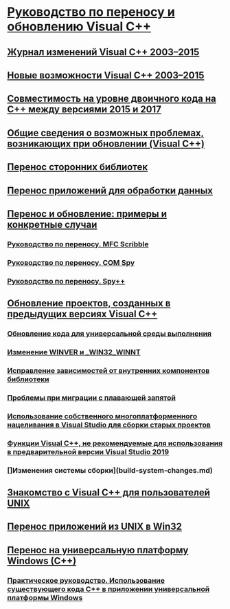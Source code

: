 # [Руководство по переносу и обновлению Visual C++](visual-cpp-porting-and-upgrading-guide.md)
## [Журнал изменений Visual C++ 2003–2015](visual-cpp-change-history-2003-2015.md)
## [Новые возможности Visual C++ 2003–2015](visual-cpp-what-s-new-2003-through-2015.md)
## [Совместимость на уровне двоичного кода на C++ между версиями 2015 и 2017](binary-compat-2015-2017.md)
## [Общие сведения о возможных проблемах, возникающих при обновлении (Visual C++)](overview-of-potential-upgrade-issues-visual-cpp.md)
## [Перенос сторонних библиотек](porting-third-party-libraries.md)
## [Перенос приложений для обработки данных](../data/data-access-programming-mfc-atl.md)
## [Перенос и обновление: примеры и конкретные случаи](porting-and-upgrading-examples-and-case-studies.md)
### [Руководство по переносу. MFC Scribble](porting-guide-mfc-scribble.md)
### [Руководство по переносу. COM Spy](porting-guide-com-spy.md)
### [Руководство по переносу. Spy++](porting-guide-spy-increment.md)
## [Обновление проектов, созданных в предыдущих версиях Visual C++](upgrading-projects-from-earlier-versions-of-visual-cpp.md)
### [Обновление кода для универсальной среды выполнения](upgrade-your-code-to-the-universal-crt.md)
### [Изменение WINVER и _WIN32_WINNT](modifying-winver-and-win32-winnt.md)
### [Исправление зависимостей от внутренних компонентов библиотеки](fix-your-dependencies-on-library-internals.md)
### [Проблемы при миграции с плавающей запятой](floating-point-migration-issues.md)
### [Использование собственного многоплатформенного нацеливания в Visual Studio для сборки старых проектов](use-native-multi-targeting.md)
### [Функции Visual C++, не рекомендуемые для использования в предварительной версии Visual Studio 2019](features-deprecated-in-visual-studio.md)
### []Изменения системы сборки](build-system-changes.md)
## [Знакомство с Visual C++ для пользователей UNIX](introduction-to-visual-cpp-for-unix-users.md)
## [Перенос приложений из UNIX в Win32](porting-from-unix-to-win32.md)
## [Перенос на универсальную платформу Windows (C++)](porting-to-the-universal-windows-platform-cpp.md)
### [Практическое руководство. Использование существующего кода C++ в приложении универсальной платформы Windows](how-to-use-existing-cpp-code-in-a-universal-windows-platform-app.md)
